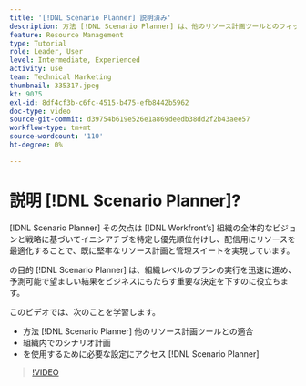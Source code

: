 ```yaml
---
title: '[!DNL Scenario Planner] 説明済み'
description: 方法 [!DNL Scenario Planner] は、他のリソース計画ツールとのフィットを作成します。 次に、 [!DNL Scenario Planner].
feature: Resource Management
type: Tutorial
role: Leader, User
level: Intermediate, Experienced
activity: use
team: Technical Marketing
thumbnail: 335317.jpeg
kt: 9075
exl-id: 8df4cf3b-c6fc-4515-b475-efb8442b5962
doc-type: video
source-git-commit: d39754b619e526e1a869deedb38dd2f2b43aee57
workflow-type: tm+mt
source-wordcount: '110'
ht-degree: 0%

---
```


# 説明 [!DNL Scenario Planner]?

[!DNL Scenario Planner] その欠点は [!DNL Workfront’s] 組織の全体的なビジョンと戦略に基づいてイニシアチブを特定し優先順位付けし、配信用にリソースを最適化することで、既に堅牢なリソース計画と管理スイートを実現しています。

の目的 [!DNL Scenario Planner] は、組織レベルのプランの実行を迅速に進め、予測可能で望ましい結果をビジネスにもたらす重要な決定を下すのに役立ちます。

このビデオでは、次のことを学習します。

* 方法 [!DNL Scenario Planner] 他のリソース計画ツールとの適合
* 組織内でのシナリオ計画
* を使用するために必要な設定にアクセス [!DNL Scenario Planner]

>[!VIDEO](https://video.tv.adobe.com/v/335317/?quality=12)
